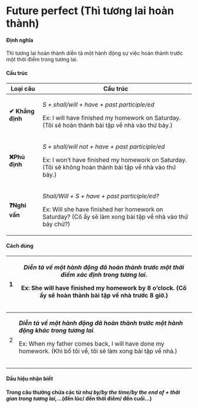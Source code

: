 # Future perfect (Thì tương lai hoàn thành)

#### Định nghĩa  <a href="#dinh-nghia" id="dinh-nghia"></a>

Thì tương lai hoàn thành diễn tả một hành động sự việc hoàn thành trước một thời điểm trong tương lai.

#### Cấu trúc <a href="#cau-truc" id="cau-truc"></a>

| **Loại câu**     | **Cấu trúc**                                                                                                                                                                  |
| ---------------- | ----------------------------------------------------------------------------------------------------------------------------------------------------------------------------- |
| **✔ Khẳng định** | <p><em>S + shall/will + have + past participle/ed</em></p><p>Ex: I will have finished my homework on Saturday. (Tôi sẽ hoàn thành bài tập về nhà vào thứ bảy.)</p>            |
| **❌Phủ định**    | <p><em>S + shall/will not + have + past participle/ed</em></p><p>Ex: I won’t have finished my homework on Saturday. (Tôi sẽ không hoàn thành bài tập về nhà vào thứ bảy.)</p> |
| **❓Nghi vấn**    | <p><em>Shall/Will + S + have + past participle/ed?</em></p><p>Ex: Will she have finished her homework on Saturday? (Cô ấy sẽ làm xong bài tập về nhà vào thứ bảy chứ?)</p>    |

#### Cách dùng <a href="#cach-dung" id="cach-dung"></a>

| 1 | <p><em><strong>Diễn tả về một hành động đã hoàn thành trước một thời điểm xác định trong tương lai</strong></em>.</p><p>Ex: She will have finished my homework by 8 o’clock. (Cô ấy sẽ hoàn thành bài tập về nhà trước 8 giờ.)</p><p><img src="https://lh3.googleusercontent.com/DFHz3EL7B3zyFLNyhXvOQOA9PayrDJbnIyOYw5EEnF0-gu_eoRTJNRscojX27ENQmsEWGQzeyg6j53S-cwLU8oJ9MkSKeO59il3IcYZQvXcXn_J7-QvTZW33cKNxXF3c3GjQeLr-=s0" alt=""></p>    |
| - | -------------------------------------------------------------------------------------------------------------------------------------------------------------------------------------------------------------------------------------------------------------------------------------------------------------------------------------------------------------------------------------------------------------------------------------------- |
| 2 | <p><em><strong>Diễn tả về một hành động đã hoàn thành trước một hành động khác trong tương lai</strong></em>.</p><p>Ex: When my father comes back, I will have done my homework. (Khi bố tôi về, tôi sẽ làm xong bài tập về nhà.)</p><p><img src="https://lh5.googleusercontent.com/wPVRuv1BzaorfZH-uRGVxgm8hLM83NjB8PizPxDuEaURFB39oRlOW-Q8uVU0Kik9-f-jXlRpcu3DVABGbrjZ5AUklVtelO-DgKNOSKGCCJFjU7ZwmWrvrp8n8ZMP7l73XnavRq_p=s0" alt=""></p> |

#### Dấu hiệu nhận biết <a href="#dau-hieu-nhan-biet" id="dau-hieu-nhan-biet"></a>

#### Trong câu thường chứa các từ như _by/by the time/by the end of + thời gian trong tương lai,_…(đến lúc/ đến thời điểm/ đến cuối…) <a href="#trong-cau-thuong-chua-cac-tu-nhu-by-by-the-time-by-the-end-of--thoi-gian-trong-tuong-lai-...den-luc" id="trong-cau-thuong-chua-cac-tu-nhu-by-by-the-time-by-the-end-of--thoi-gian-trong-tuong-lai-...den-luc"></a>
